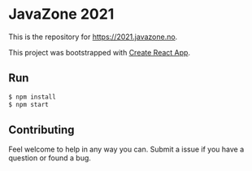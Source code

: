 # JavaZone 2021

This is the repository for https://2021.javazone.no.

This project was bootstrapped with [Create React App](https://github.com/facebook/create-react-app).

## Run
```sh
$ npm install
$ npm start
```

## Contributing
Feel welcome to help in any way you can. Submit a issue if you have a question or found a bug.
